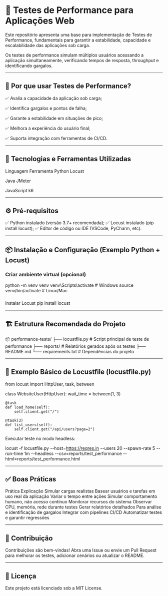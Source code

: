 # 🚀 Testes de Performance para Aplicações Web

Este repositório apresenta uma base para implementação de Testes de Performance, fundamentais para garantir a estabilidade, capacidade e escalabilidade das aplicações sob carga.

Os testes de performance simulam múltiplos usuários acessando a aplicação simultaneamente, verificando tempos de resposta, throughput e identificando gargalos.

---

## 🎯 Por que usar Testes de Performance?

✅ Avalia a capacidade da aplicação sob carga;

✅ Identifica gargalos e pontos de falha;

✅ Garante a estabilidade em situações de pico;

✅ Melhora a experiência do usuário final;

✅ Suporta integração com ferramentas de CI/CD.

---

## 🧰 Tecnologias e Ferramentas Utilizadas
Linguagem	Ferramenta
Python	Locust

Java	JMeter

JavaScript	k6

---

## ⚙️ Pré-requisitos

✅ Python instalado (versão 3.7+ recomendada);
✅ Locust instalado (pip install locust);
✅ Editor de código ou IDE (VSCode, PyCharm, etc).

---

## 📦 Instalação e Configuração (Exemplo Python + Locust)
### Criar ambiente virtual (opcional)
python -m venv venv
venv\Scripts\activate   # Windows
source venv/bin/activate  # Linux/Mac

###
Instalar Locust
pip install locust

---

## 🏗 Estrutura Recomendada do Projeto

📦 performance-tests/
├── locustfile.py # Script principal de teste de performance
├── reports/ # Relatórios gerados após os testes
├── README.md
└── requirements.txt # Dependências do projeto

---

## 🔎 Exemplo Básico de Locustfile (locustfile.py)
from locust import HttpUser, task, between

class WebsiteUser(HttpUser):
    wait_time = between(1, 3)

    @task
    def load_home(self):
        self.client.get("/")
    
    @task(3)
    def list_users(self):
        self.client.get("/api/users?page=2")


Executar teste no modo headless:

locust -f locustfile.py --host=https://reqres.in --users 20 --spawn-rate 5 --run-time 1m --headless --csv=reports/test_performance --html=reports/test_performance.html

---

## ✅ Boas Práticas
Prática	Explicação
Simular cargas realistas	Basear usuários e tarefas em uso real da aplicação
Variar o tempo entre ações	Simular comportamento humano, não acesso contínuo
Monitorar recursos do sistema	Observar CPU, memória, rede durante testes
Gerar relatórios detalhados	Para análise e identificação de gargalos
Integrar com pipelines CI/CD	Automatizar testes e garantir regressões

---

## 🤝 Contribuição

Contribuições são bem-vindas!
Abra uma Issue ou envie um Pull Request para melhorar os testes, adicionar cenários ou atualizar o README.

---

## 📄 Licença

Este projeto está licenciado sob a MIT License.

